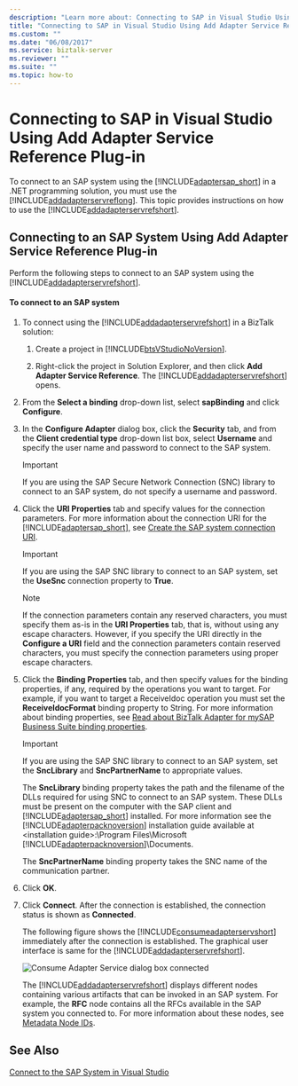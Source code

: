 ```yaml
---
description: "Learn more about: Connecting to SAP in Visual Studio Using Add Adapter Service Reference Plug-in"
title: "Connecting to SAP in Visual Studio Using Add Adapter Service Reference Plug-in"
ms.custom: ""
ms.date: "06/08/2017"
ms.service: biztalk-server
ms.reviewer: ""
ms.suite: ""
ms.topic: how-to
---
```

# Connecting to SAP in Visual Studio Using Add Adapter Service Reference Plug-in
To connect to an SAP system using the [!INCLUDE[adaptersap_short](../../includes/adaptersap-short-md.md)] in a .NET programming solution, you must use the [!INCLUDE[addadapterservreflong](../../includes/addadapterservreflong-md.md)]. This topic provides instructions on how to use the [!INCLUDE[addadapterservrefshort](../../includes/addadapterservrefshort-md.md)].  
  
## Connecting to an SAP System Using Add Adapter Service Reference Plug-in  
 Perform the following steps to connect to an SAP system using the [!INCLUDE[addadapterservrefshort](../../includes/addadapterservrefshort-md.md)].  
  
#### To connect to an SAP system  
  
1. To connect using the [!INCLUDE[addadapterservrefshort](../../includes/addadapterservrefshort-md.md)] in a BizTalk solution:  
  
   1. Create a project in [!INCLUDE[btsVStudioNoVersion](../../includes/btsvstudionoversion-md.md)].  
  
   2. Right-click the project in Solution Explorer, and then click **Add Adapter Service Reference**. The [!INCLUDE[addadapterservrefshort](../../includes/addadapterservrefshort-md.md)] opens.  
  
2. From the **Select a binding** drop-down list, select **sapBinding** and click **Configure**.  
  
3. In the **Configure Adapter** dialog box, click the **Security** tab, and from the **Client credential type** drop-down list box, select **Username** and specify the user name and password to connect to the SAP system.  
  
   > [!IMPORTANT]
   >  If you are using the SAP Secure Network Connection (SNC) library to connect to an SAP system, do not specify a username and password.  
  
4. Click the **URI Properties** tab and specify values for the connection parameters. For more information about the connection URI for the [!INCLUDE[adaptersap_short](../../includes/adaptersap-short-md.md)], see [Create the SAP system connection URI](../../adapters-and-accelerators/adapter-sap/create-the-sap-system-connection-uri.md).  
  
   > [!IMPORTANT]
   >  If you are using the SAP SNC library to connect to an SAP system, set the **UseSnc** connection property to **True**.  
  
   > [!NOTE]
   >  If the connection parameters contain any reserved characters, you must specify them as-is in the **URI Properties** tab, that is, without using any escape characters. However, if you specify the URI directly in the **Configure a URI** field and the connection parameters contain reserved characters, you must specify the connection parameters using proper escape characters.  
  
5. Click the **Binding Properties** tab, and then specify values for the binding properties, if any, required by the operations you want to target. For example, if you want to target a ReceiveIdoc operation you must set the **ReceiveIdocFormat** binding property to String. For more information about binding properties, see [Read about BizTalk Adapter for mySAP Business Suite binding properties](../../adapters-and-accelerators/adapter-sap/read-about-biztalk-adapter-for-mysap-business-suite-binding-properties.md).  
  
   > [!IMPORTANT]
   >  If you are using the SAP SNC library to connect to an SAP system, set the **SncLibrary** and **SncPartnerName** to appropriate values.  
   > 
   >  The **SncLibrary** binding property takes the path and the filename of the DLLs required for using SNC to connect to an SAP system. These DLLs must be present on the computer with the SAP client and [!INCLUDE[adaptersap_short](../../includes/adaptersap-short-md.md)] installed. For more information see the [!INCLUDE[adapterpacknoversion](../../includes/adapterpacknoversion-md.md)] installation guide available at \<installation guide\>:\Program Files\Microsoft [!INCLUDE[adapterpacknoversion](../../includes/adapterpacknoversion-md.md)]\Documents.  
   > 
   >  The **SncPartnerName** binding property takes the SNC name of the communication partner.  
  
6. Click **OK**.  
  
7. Click **Connect**. After the connection is established, the connection status is shown as **Connected**.  
  
    The following figure shows the [!INCLUDE[consumeadapterservshort](../../includes/consumeadapterservshort-md.md)] immediately after the connection is established. The graphical user interface is same for the [!INCLUDE[addadapterservrefshort](../../includes/addadapterservrefshort-md.md)].  
  
    ![Consume Adapter Service dialog box connected](../../adapters-and-accelerators/adapter-sap/media/00eb7c9c-3af3-4dad-8c97-2e6ae211b8f0.gif "00eb7c9c-3af3-4dad-8c97-2e6ae211b8f0")  
  
    The [!INCLUDE[addadapterservrefshort](../../includes/addadapterservrefshort-md.md)] displays different nodes containing various artifacts that can be invoked in an SAP system. For example, the **RFC** node contains all the RFCs available in the SAP system you connected to. For more information about these nodes, see [Metadata Node IDs](../../adapters-and-accelerators/adapter-sap/metadata-node-ids4.md).  
  
## See Also  
 [Connect to the SAP System in Visual Studio](../../adapters-and-accelerators/adapter-sap/connect-to-the-sap-system-in-visual-studio.md)
